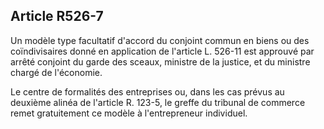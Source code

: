 Article R526-7
----
Un modèle type facultatif d'accord du conjoint commun en biens ou des
coïndivisaires donné en application de l'article L. 526-11 est approuvé par
arrêté conjoint du garde des sceaux, ministre de la justice, et du ministre
chargé de l'économie.

Le centre de formalités des entreprises ou, dans les cas prévus au deuxième
alinéa de l'article R. 123-5, le greffe du tribunal de commerce remet
gratuitement ce modèle à l'entrepreneur individuel.
